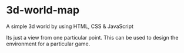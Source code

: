 # 3d-world-map

A simple 3d world by using HTML, CSS &amp; JavaScript 

Its just a view from one particular point. This can be used to design the environment for a particular game.
